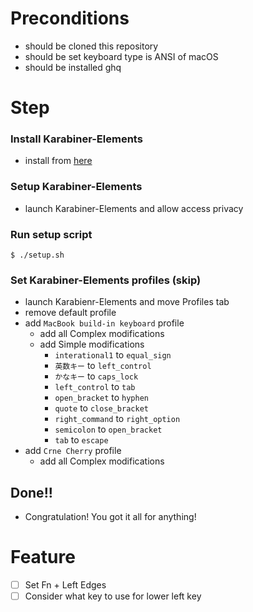 <!-- START doctoc -->
<!-- END doctoc -->

# Preconditions

- should be cloned this repository
- should be set keyboard type is ANSI of macOS
- should be installed ghq

# Step

### Install Karabiner-Elements

- install from [here](https://karabiner-elements.pqrs.org/)

### Setup Karabiner-Elements

- launch Karabiner-Elements and allow access privacy

### Run setup script

```shell
$ ./setup.sh
```

### Set Karabiner-Elements profiles (skip)

- launch Karabienr-Elements and move Profiles tab
- remove default profile
- add `MacBook build-in keyboard` profile
    - add all Complex modifications
    - add Simple modifications
        - `interational1` to `equal_sign`
        - `英数キー` to `left_control`
        - `かなキー` to `caps_lock`
        - `left_control` to `tab`
        - `open_bracket` to `hyphen`
        - `quote` to `close_bracket`
        - `right_command` to `right_option`
        - `semicolon` to `open_bracket`
        - `tab` to `escape` 
- add `Crne Cherry` profile
    - add all Complex modifications

## Done!!

- Congratulation! You got it all for anything!

# Feature

- [ ] Set Fn + Left Edges
- [ ] Consider what key to use for lower left key